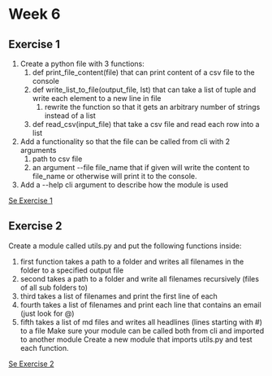 # Week 6
## Exercise 1
1. Create a python file with 3 functions:
    1. def print_file_content(file) that can print content of a csv file to the console
    2. def write_list_to_file(output_file, lst) that can take a list of tuple and write each element to a new line in file
        1. rewrite the function so that it gets an arbitrary number of strings instead of a list
    3. def read_csv(input_file) that take a csv file and read each row into a list
2. Add a functionality so that the file can be called from cli with 2 arguments
    1. path to csv file
    2. an argument --file file_name that if given will write the content to file_name or otherwise will print it to the console.
3. Add a --help cli argument to describe how the module is used

[Se Exercise 1](https://github.com/UlrikHolm/Sem4Python/blob/master/week6/exercise1.py)


## Exercise 2
Create a module called utils.py and put the following functions inside:

1. first function takes a path to a folder and writes all filenames in the folder to a specified output file
2. second takes a path to a folder and write all filenames recursively (files of all sub folders to)
3. third takes a list of filenames and print the first line of each
4. fourth takes a list of filenames and print each line that contains an email (just look for @)
5. fifth takes a list of md files and writes all headlines (lines starting with #) to a file Make sure your module can be called both from cli and imported to another module Create a new module that imports utils.py and test each function.

[Se Exercise 2](https://github.com/UlrikHolm/Sem4Python/blob/master/week6/utils.py)

